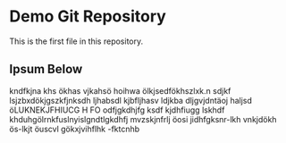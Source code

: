 # Demo Git Repository

This is the first file in this repository.

## Ipsum Below

kndfkjna khs ökhas vjkahsö hoihwa ölkjsedfökhszlxk.n sdjkf lsjzbxdökjgszkfjnksdh ljhabsdl kjbfljhasv ldjkba dljgvjdntäoj haljsd öLUKNEKJFHIUCG H FO odfjgkdhjfg ksdf kjdhfiugg lskhdf khduhgölrnkfuslnyislgndtlgkdhfj mvzskjnfrlj öosi  jidhfgksnr-lkh vnkjdökh ös-lkjt öuscvl gökxjvihflhk -fktcnhb